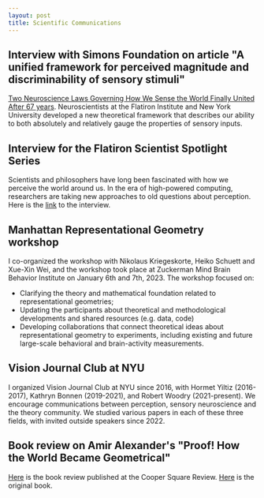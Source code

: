 ```yaml
---
layout: post
title: Scientific Communications
---
```


## Interview with Simons Foundation on article "A unified framework for perceived magnitude and discriminability of sensory stimuli"

[Two Neuroscience Laws Governing How We Sense the World Finally United After 67 years](https://www.simonsfoundation.org/2024/06/17/two-neuroscience-laws-governing-how-we-sense-the-world-finally-united-after-67-years/). 
Neuroscientists at the Flatiron Institute and New York University developed a new theoretical framework that describes our ability to both absolutely and relatively gauge the properties of sensory inputs. 

## Interview for the Flatiron Scientist Spotlight Series

Scientists and philosophers have long been fascinated with how we perceive the world around us. 
In the era of high-powered computing, researchers are taking new approaches to old questions about perception. 
Here is the [link](https://www.simonsfoundation.org/2023/02/10/a-new-era-of-perception-research/) to the interview.

## Manhattan Representational Geometry workshop

I co-organized the workshop with Nikolaus Kriegeskorte, Heiko Schuett and Xue-Xin Wei, and the workshop took place at Zuckerman Mind Brain Behavior Institute on January 6th and 7th, 2023. The workshop focused on:

* Clarifying the theory and mathematical foundation related to representational geometries;
* Updating the participants about theoretical and methodological developments and shared resources (e.g. data, code)
* Developing collaborations that connect theoretical ideas about representational geometry to experiments, including existing and future large-scale behavioral and brain-activity measurements.

## Vision Journal Club at NYU

I organized Vision Journal Club at NYU since 2016, with Hormet Yiltiz (2016-2017), Kathryn Bonnen (2019-2021), and Robert Woodry (2021-present). We encourage communications between perception, sensory neuroscience and the theory community. We studied various papers in each of these three fields, with invited outside speakers since 2022. 

## Book review on Amir Alexander's "Proof! How the World Became Geometrical"
[Here](http://coopersquarereview.org/review/geometry-and-how-we-see-the-world/) is the book review published at the Cooper Square Review.
[Here](https://www.amazon.com/Proof-How-World-Became-Geometrical/dp/0374254907) is the original book.
